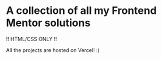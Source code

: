 # A collection of all my Frontend Mentor solutions 

!! HTML/CSS ONLY !!

All the projects are hosted on Vercel! :)


